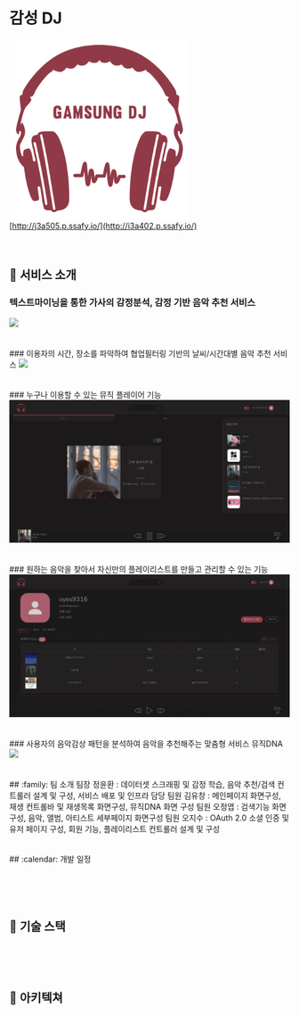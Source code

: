 # 감성 DJ
<img src="./frontend/src/assets/logos/home.png"><br>
[http://j3a505.p.ssafy.io/](http://i3a402.p.ssafy.io/)
<br><br><br>
## :mag_right: 서비스 소개

### 텍스트마이닝을 통한 가사의 감정분석, 감정 기반 음악 추천 서비스
<img src="./res/carousel.png">
<br><br><br>
### 이용자의 시간, 장소를 파악하여 협업필터링 기반의 날씨/시간대별 음악 추천 서비스
<img src="./res/weather.gif">
<br><br><br>
### 누구나 이용할 수 있는 뮤직 플레이어 기능
<img src="./res/player.png">
<br><br><br>
### 원하는 음악을 찾아서 자신만의 플레이리스트를 만들고 관리할 수 있는 기능 
<img src="./res/playlist.gif">
<br><br><br>
### 사용자의 음악감상 패턴을 분석하여 음악을 추천해주는 맞춤형 서비스 뮤직DNA
<img src="./res/dna.png">
<br><br><br>
## :family: 팀 소개
팀장 정윤환 : 데이터셋 스크래핑 및 감정 학습, 음악 추천/검색 컨트롤러 설계 및 구성, 서비스 배포 및 인프라 담당
팀원 김유창 : 메인페이지 화면구성, 재생 컨트롤바 및 재생목록 화면구성, 뮤직DNA 화면 구성
팀원 오정엽 : 검색기능 화면 구성, 음악, 앨범, 아티스트 세부페이지 화면구성
팀원 오지수 : OAuth 2.0 소셜 인증 및 유저 페이지 구성, 회원 기능, 플레이리스트 컨트롤러 설계 및 구성
<br><br><br>
## :calendar: 개발 일정

<br><br><br>
## :wrench: 기술 스택

<br><br><br>
## :wrench: 아키텍쳐

